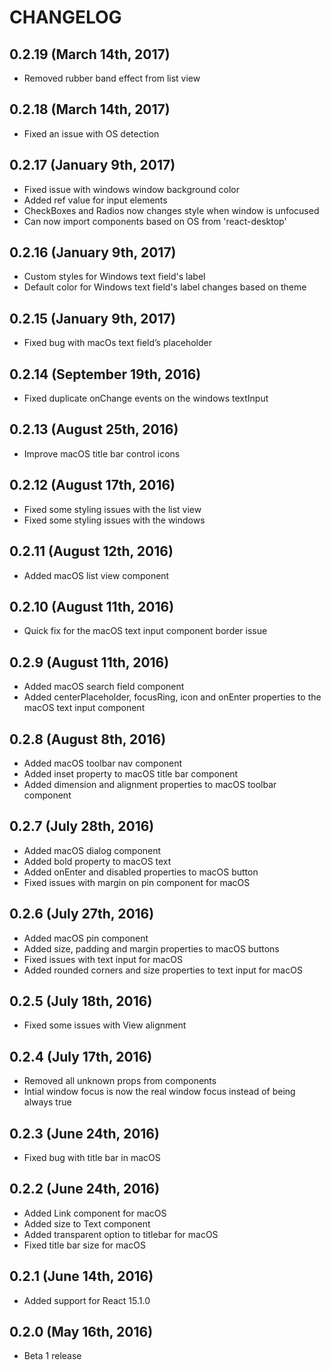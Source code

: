 # CHANGELOG

## 0.2.19 (March 14th, 2017)

- Removed rubber band effect from list view

## 0.2.18 (March 14th, 2017)

- Fixed an issue with OS detection

## 0.2.17 (January 9th, 2017)

- Fixed issue with windows window background color
- Added ref value for input elements
- CheckBoxes and Radios now changes style when window is unfocused
- Can now import components based on OS from 'react-desktop'

## 0.2.16 (January 9th, 2017)

- Custom styles for Windows text field's label
- Default color for Windows text field's label changes based on theme

## 0.2.15 (January 9th, 2017)

- Fixed bug with macOs text field’s placeholder

## 0.2.14 (September 19th, 2016)

- Fixed duplicate onChange events on the windows textInput

## 0.2.13 (August 25th, 2016)

- Improve macOS title bar control icons

## 0.2.12 (August 17th, 2016)

- Fixed some styling issues with the list view
- Fixed some styling issues with the windows

## 0.2.11 (August 12th, 2016)

- Added macOS list view component

## 0.2.10 (August 11th, 2016)

- Quick fix for the macOS text input component border issue

## 0.2.9 (August 11th, 2016)

- Added macOS search field component
- Added centerPlaceholder, focusRing, icon and onEnter properties to the macOS text input component

## 0.2.8 (August 8th, 2016)

- Added macOS toolbar nav component
- Added inset property to macOS title bar component
- Added dimension and alignment properties to macOS toolbar component

## 0.2.7 (July 28th, 2016)

- Added macOS dialog component
- Added bold property to macOS text
- Added onEnter and disabled properties to macOS button
- Fixed issues with margin on pin component for macOS

## 0.2.6 (July 27th, 2016)

- Added macOS pin component
- Added size, padding and margin properties to macOS buttons
- Fixed issues with text input for macOS
- Added rounded corners and size properties to text input for macOS

## 0.2.5 (July 18th, 2016)

- Fixed some issues with View alignment

## 0.2.4 (July 17th, 2016)

- Removed all unknown props from components
- Intial window focus is now the real window focus instead of being always true 

## 0.2.3 (June 24th, 2016)

- Fixed bug with title bar in macOS

## 0.2.2 (June 24th, 2016)

- Added Link component for macOS
- Added size to Text component
- Added transparent option to titlebar for macOS
- Fixed title bar size for macOS

## 0.2.1 (June 14th, 2016)

- Added support for React 15.1.0

## 0.2.0 (May 16th, 2016)

- Beta 1 release
